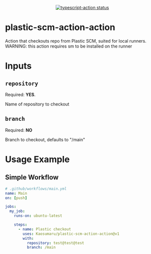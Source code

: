 <p align="center">
  <a href="https://github.com/Kaosumaru/plastic-scm-action-action/actions"><img alt="typescript-action status" src="https://github.com/Kaosumaru/plastic-scm-action-action/workflows/build-test/badge.svg"></a>
</p>


# plastic-scm-action-action
Action that checkouts repo from Plastic SCM, suited for local runners.
WARNING: this action requires sm to be installed on the runner


# Inputs

## ``repository``
Required: **YES**.

Name of repository to checkout

## ``branch``
Required: **NO**

Branch to checkout, defaults to "/main"


# Usage Example

## Simple Workflow

```yaml
# .github/workflows/main.yml
name: Main
on: [push]

jobs:
  my_job:
    runs-on: ubuntu-latest

    steps:
      - name: Plastic checkout
        uses: Kaosumaru/plastic-scm-action-action@v1
        with:
          repository: test@test@test
          branch: /main     
```